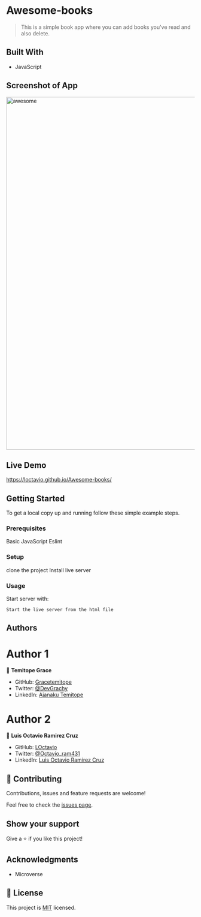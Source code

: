 # Awesome-books


> This is a simple book app where you can add books you've read and also delete.  

## Built With

- JavaScript

## Screenshot of App
<img width="941" alt="awesome" src="https://user-images.githubusercontent.com/58818795/124990270-fc217f00-dff4-11eb-8b3e-af0a4297b6af.png">


## Live Demo

https://loctavio.github.io/Awesome-books/

## Getting Started

To get a local copy up and running follow these simple example steps.

### Prerequisites

Basic JavaScript
Eslint
### Setup

clone the project
Install live server

### Usage

Start server with:

```
Start the live server from the html file
```


## Authors

# Author 1

👤 **Temitope Grace**

- GitHub: [Gracetemitope](https://github.com/gracetemitope)
- Twitter: [@DevGrachy](https://twitter.com/devgrachy)
- LinkedIn: [Ajanaku Temitope](https://www.linkedin.com/in/ajanaku-temitope/)

# Author 2

👤 **Luis Octavio Ramirez Cruz**

- GitHub: [LOctavio](https://github.com/LOctavio)
- Twitter: [@Octavio_ram431](https://twitter.com/Octavio_ram431)
- LinkedIn: [Luis Octavio Ramirez Cruz](https://www.linkedin.com/in/luis-octavio-ramirez-cruz/)

## 🤝 Contributing

Contributions, issues and feature requests are welcome!

Feel free to check the [issues page](issues/).

## Show your support

Give a ⭐️ if you like this project!

## Acknowledgments

- Microverse


## 📝 License

This project is [MIT](LICENSE) licensed.

